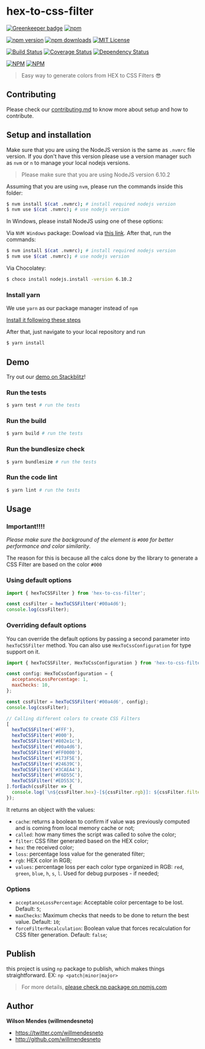 # hex-to-css-filter

[![Greenkeeper badge](https://badges.greenkeeper.io/willmendesneto/hex-to-css-filter.svg)](https://greenkeeper.io/)
[![npm](https://img.shields.io/badge/stackblitz-online-orange.svg)](https://stackblitz.com/edit/hex-to-css-filter-playground)

[![npm version](https://badge.fury.io/js/hex-to-css-filter.svg)](http://badge.fury.io/js/hex-to-css-filter) [![npm downloads](https://img.shields.io/npm/dm/hex-to-css-filter.svg)](https://npmjs.org/hex-to-css-filter)
[![MIT License](https://img.shields.io/badge/license-MIT%20License-blue.svg?style=flat-square)](LICENSE)

[![Build Status](https://circleci.com/gh/willmendesneto/hex-to-css-filter.svg?style=shield)](https://circleci.com/gh/willmendesneto/hex-to-css-filter)
[![Coverage Status](https://coveralls.io/repos/willmendesneto/hex-to-css-filter/badge.svg?branch=master)](https://coveralls.io/r/willmendesneto/hex-to-css-filter?branch=master)
[![Dependency Status](https://david-dm.org/willmendesneto/hex-to-css-filter.svg)](https://david-dm.org/willmendesneto/hex-to-css-filter)

[![NPM](https://nodei.co/npm/hex-to-css-filter.png?downloads=true&downloadRank=true&stars=true)](https://npmjs.org/hex-to-css-filter)
[![NPM](https://nodei.co/npm-dl/hex-to-css-filter.png?height=3&months=3)](https://npmjs.org/hex-to-css-filter)

> Easy way to generate colors from HEX to CSS Filters 😎

## Contributing

Please check our [contributing.md](https://github.com/willmendesneto/hex-to-css-filter/blob/master/contributing.md) to know more about setup and how to contribute.

## Setup and installation

Make sure that you are using the NodeJS version is the same as `.nvmrc` file version. If you don't have this version please use a version manager such as `nvm` or `n` to manage your local nodejs versions.

> Please make sure that you are using NodeJS version 6.10.2

Assuming that you are using `nvm`, please run the commands inside this folder:

```bash
$ nvm install $(cat .nvmrc); # install required nodejs version
$ nvm use $(cat .nvmrc); # use nodejs version
```

In Windows, please install NodeJS using one of these options:

Via `NVM Windows` package: Dowload via [this link](https://github.com/coreybutler/nvm-windows). After that, run the commands:

```bash
$ nvm install $(cat .nvmrc); # install required nodejs version
$ nvm use $(cat .nvmrc); # use nodejs version
```

Via Chocolatey:

```bash
$ choco install nodejs.install -version 6.10.2
```

### Install yarn

We use `yarn` as our package manager instead of `npm`

[Install it following these steps](https://yarnpkg.com/lang/en/docs/install/#mac-tab)

After that, just navigate to your local repository and run

```bash
$ yarn install
```

## Demo

Try out our [demo on Stackblitz](https://hex-to-css-filter-playground.stackblitz.io)!

### Run the tests

```bash
$ yarn test # run the tests
```

### Run the build

```bash
$ yarn build # run the tests
```

### Run the bundlesize check

```bash
$ yarn bundlesize # run the tests
```

### Run the code lint

```bash
$ yarn lint # run the tests
```

## Usage

### Important!!!!

_Please make sure the background of the element is `#000` for better performance and color similarity_.

The reason for this is because all the calcs done by the library to generate a CSS Filter are based on the color `#000`

### Using default options

```js
import { hexToCSSFilter } from 'hex-to-css-filter';

const cssFilter = hexToCSSFilter('#00a4d6');
console.log(cssFilter);
```

### Overriding default options

You can override the default options by passing a second parameter into `hexToCSSFilter` method. You can also use `HexToCssConfiguration` for type support on it.

```js
import { hexToCSSFilter, HexToCssConfiguration } from 'hex-to-css-filter';

const config: HexToCssConfiguration = {
  acceptanceLossPercentage: 1,
  maxChecks: 10,
};

const cssFilter = hexToCSSFilter('#00a4d6', config);
console.log(cssFilter);

// Calling different colors to create CSS Filters
[
  hexToCSSFilter('#FFF'),
  hexToCSSFilter('#000'),
  hexToCSSFilter('#802e1c'),
  hexToCSSFilter('#00a4d6'),
  hexToCSSFilter('#FF0000'),
  hexToCSSFilter('#173F5E'),
  hexToCSSFilter('#24639C'),
  hexToCSSFilter('#3CAEA4'),
  hexToCSSFilter('#F6D55C'),
  hexToCSSFilter('#ED553C'),
].forEach(cssFilter => {
  console.log(`\n${cssFilter.hex}-[${cssFilter.rgb}]: ${cssFilter.filter}`);
});
```

It returns an object with the values:

- `cache`: returns a boolean to confirm if value was previously computed and is coming from local memory cache or not;
- `called`: how many times the script was called to solve the color;
- `filter`: CSS filter generated based on the HEX color;
- `hex`: the received color;
- `loss`: percentage loss value for the generated filter;
- `rgb`: HEX color in RGB;
- `values`: percentage loss per each color type organized in RGB: `red`, `green`, `blue`, `h`, `s`, `l`. Used for debug purposes - if needed;

### Options

- `acceptanceLossPercentage`: Acceptable color percentage to be lost. Default: `5`;
- `maxChecks`: Maximum checks that needs to be done to return the best value. Default: `10`;
- `forceFilterRecalculation`: Boolean value that forces recalculation for CSS filter generation. Default: `false`;

## Publish

this project is using `np` package to publish, which makes things straightforward. EX: `np <patch|minor|major>`

> For more details, [please check np package on npmjs.com](https://www.npmjs.com/package/np)

## Author

**Wilson Mendes (willmendesneto)**

- <https://twitter.com/willmendesneto>
- <http://github.com/willmendesneto>
